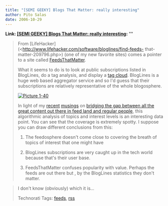 ```yaml
---
title: "[SEMI GEEKY] Blogs That Matter: really interesting"
author: Pito Salas
date: 2006-10-29
---
```


**Link: [[SEMI GEEKY] Blogs That Matter: really interesting](None):** ""


>
> From [LifeHacker](<http://www.lifehacker.com/software/bloglines/find-feeds-
> that-matter-209796.php>) (one of my new favorite sites) comes a pointer to a
> site called [FeedsThatMatter](<http://morpheus.cs.umbc.edu/bloglines/>).
>
> What it seems to do is to look at public subscriptions listed in BlogLines,
> do a tag analysis, and display a [tag
> cloud](<http://morpheus.cs.umbc.edu/bloglines/>). BlogLines is a huge web
> based aggregator service and so I'd guess that their subscriptions are
> relatively representative of the whole blogosphere.
>
> [![Picture
> 1-40](https://i0.wp.com/s3.media.squarespace.com/production/1075723/12829350/weblogs/images/Picture%25201-40-tm.jpg?resize=343%2C249)](<https://i0.wp.com/s3.media.squarespace.com/production/1075723/12829350/images/Picture%25201-40.png>)
>
> In light of my [recent](</weblogs/archives/001350.php>)
> [musings](</weblogs/archives/001349.php>) on [bridging the gap between all
> the great content out there in feed land and regular
> people](</weblogs/archives/001346.php>), this algorithmic analysis of topics
> and interest levels is an interesting data point. You can see that the
> coverage is extremely spotty. I suppose you can draw different conclusions
> from this:
>
>   1. The feedosphere doesn't come close to covering the breath of topics of
> interest that one might have
>
>   2. BlogLines subscriptions are very caught up in the tech world because
> that's their user base.
>
>   3. FeedsThatMatter confuses popularity with value. Perhaps the feeds are
> out there but , by the BlogLines statistics they don't matter.
>
>

>
> I don't know (obviously) which it is…
>
> Technorati Tags: [feeds](<http://www.technorati.com/tag/feeds>),
> [rss](<http://www.technorati.com/tag/rss>)


